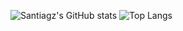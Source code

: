 ![Santiagz's GitHub stats](https://github-readme-stats.vercel.app/api?username=santiagz&show_icons=true&theme=city_lights)
![Top Langs](https://github-readme-stats.vercel.app/api/top-langs/?username=santiagz)
